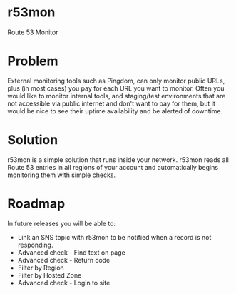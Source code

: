 # r53mon
Route 53 Monitor

# Problem
External monitoring tools such as Pingdom, can only monitor public URLs, plus (in most cases) you pay for each URL you want to monitor. Often you would like to monitor internal tools, and staging/test environments that are not accessible via public internet and don't want to pay for them, but it would be nice to see their uptime availability and be alerted of downtime.

# Solution
r53mon is a simple solution that runs inside your network. r53mon reads all Route 53 entries in all regions of your account and automatically begins monitoring them with simple checks.

# Roadmap
In future releases you will be able to:
- Link an SNS topic with r53mon to be notified when a record is not responding.
- Advanced check - Find text on page
- Advanced check - Return code
- Filter by Region
- Filter by Hosted Zone
- Advanced check - Login to site
